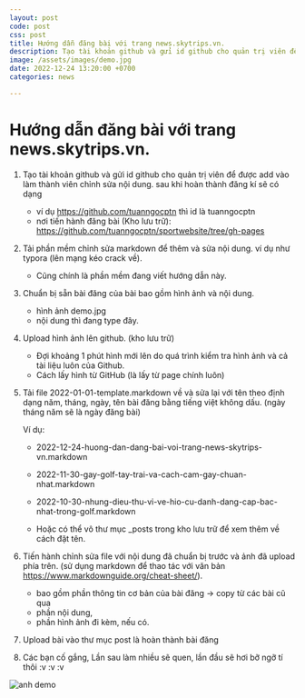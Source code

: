 ```yaml
---
layout: post
code: post
css: post
title: Hướng dẫn đăng bài với trang news.skytrips.vn.
description: Tạo tài khoản github và gửi id github cho quản trị viên để được add vào làm thành viên chỉnh sửa nội dung. sau khi hoàn thành đăng kí sẽ có dạng, Tải phần mềm chỉnh sửa markdown để thêm và sửa nội dung. ví dụ như typora (lên mạng kéo crack về).
image: /assets/images/demo.jpg
date: 2022-12-24 13:20:00 +0700
categories: news

---
```


# Hướng dẫn đăng bài với trang news.skytrips.vn.

1. Tạo tài khoản github và gửi id github cho quản trị viên để được add vào làm thành viên chỉnh sửa nội dung. sau khi hoàn thành đăng kí sẽ có dạng

   - ví dụ https://github.com/tuanngocptn thì id là tuanngocptn
   - nơi tiến hành đăng bài (Kho lưu trữ): https://github.com/tuanngocptn/sportwebsite/tree/gh-pages

2. Tải phần mềm chỉnh sửa markdown để thêm và sửa nội dung. ví dụ như typora (lên mạng kéo crack về). 

   - Cũng chính là phần mềm đang viết hướng dẫn này.

3. Chuẩn bị sẵn bài đăng của bài bao gồm hình ảnh và nội dung.

   - hình ảnh demo.jpg
   - nội dung thì đang type đây.

4. Upload hình ảnh lên github. (kho lưu trữ)

   - Đợi khoảng 1 phút hình mới lên do quá trình kiểm tra hình ảnh và cả tài liệu luôn của Github.
   - Cách lấy hình từ GitHub (là lấy từ page chính luôn)

5. Tải file 2022-01-01-template.markdown về và sửa lại với tên theo định dạng năm, tháng, ngày, tên bài đăng bằng tiếng việt không dấu. (ngày tháng năm sẽ là ngày đăng bài)

   Ví dụ: 

   - 2022-12-24-huong-dan-dang-bai-voi-trang-news-skytrips-vn.markdown

   - 2022-11-30-gay-golf-tay-trai-va-cach-cam-gay-chuan-nhat.markdown
   - 2022-10-30-nhung-dieu-thu-vi-ve-hio-cu-danh-dang-cap-bac-nhat-trong-golf.markdown
   - Hoặc có thể vô thư mục _posts trong kho lưu trữ để xem thêm về cách đặt tên.

6. Tiến hành chỉnh sửa file với nội dung đã chuẩn bị trước và ảnh đã upload phía trên. (sử dụng markdown để thao tác với văn bản https://www.markdownguide.org/cheat-sheet/).

   - bao gồm phần thông tin cơ bản của bài đăng -> copy từ các bài cũ qua
   - phần nội dung, 
   - phần hình ảnh đi kèm, nếu có.

7. Upload bài vào thư mục post là hoàn thành bài đăng

8. Các bạn cố gắng, Lần sau làm nhiều sẽ quen, lần đầu sẽ hơi bỡ ngỡ tí thôi :v :v :v

![anh demo](https://news.skytrips.vn/assets/images/demo.jpg)

